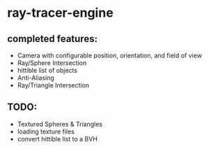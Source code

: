 # ray-tracer-engine

## completed features:

- Camera with configurable position, orientation, and field of view
- Ray/Sphere Intersection
- hittible list of objects
- Anti-Aliasing
- Ray/Triangle Intersection

## TODO:
- Textured Spheres & Triangles
- loading texture files
- convert hittible list to a BVH
